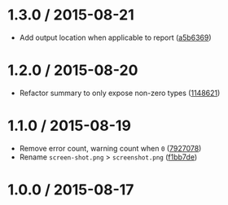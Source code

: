 <!--mdast setext-->

<!--lint disable no-multiple-toplevel-headings-->

1.3.0 / 2015-08-21
==================

*   Add output location when applicable to report ([a5b6369](https://github.com/wooorm/vfile-reporter/commit/a5b6369))

1.2.0 / 2015-08-20
==================

*   Refactor summary to only expose non-zero types ([1148621](https://github.com/wooorm/vfile-reporter/commit/1148621))

1.1.0 / 2015-08-19
==================

*   Remove error count, warning count when `0` ([7927078](https://github.com/wooorm/vfile-reporter/commit/7927078))
*   Rename `screen-shot.png` > `screenshot.png` ([f1bb7de](https://github.com/wooorm/vfile-reporter/commit/f1bb7de))

1.0.0 / 2015-08-17
==================
